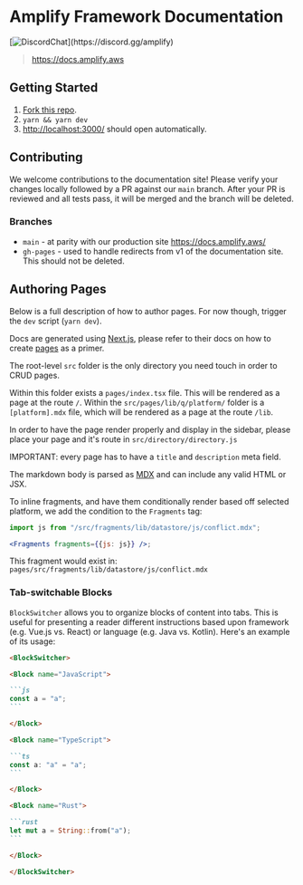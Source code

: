 # Amplify Framework Documentation

[![DiscordChat](https://img.shields.io/discord/308323056592486420?logo=discord")](https://discord.gg/amplify)

> https://docs.amplify.aws

## Getting Started

1. [Fork this repo](/fork).
2. `yarn && yarn dev`
3. <http://localhost:3000/> should open automatically.

## Contributing

We welcome contributions to the documentation site! Please verify your changes locally followed by a PR against our `main` branch. After your PR is reviewed and all tests pass, it will be merged and the branch will be deleted.

### Branches

- `main` - at parity with our production site https://docs.amplify.aws/
- `gh-pages` - used to handle redirects from v1 of the documentation site. This should not be deleted.

## Authoring Pages

Below is a full description of how to author pages. For now though, trigger the `dev` script (`yarn dev`).

Docs are generated using [Next.js](https://nextjs.org/), please refer to their docs on how to create [pages](https://nextjs.org/docs/basic-features/pages) as a primer.

The root-level `src` folder is the only directory you need touch in order to CRUD pages.

Within this folder exists a `pages/index.tsx` file. This will be rendered as a page at the route `/`. Within the `src/pages/lib/q/platform/` folder is a `[platform].mdx` file, which will be rendered as a page at the route `/lib`.

In order to have the page render properly and display in the sidebar, please place your page and it's route in `src/directory/directory.js`

IMPORTANT: every page has to have a `title` and `description` meta field.

The markdown body is parsed as [MDX](https://mdxjs.com/) and can include any valid HTML or JSX.

To inline fragments, and have them conditionally render based off selected platform, we add the condition to the `Fragments` tag:

```jsx
import js from "/src/fragments/lib/datastore/js/conflict.mdx";

<Fragments fragments={{js: js}} />;
```

This fragment would exist in: `pages/src/fragments/lib/datastore/js/conflict.mdx`

### Tab-switchable Blocks

`BlockSwitcher` allows you to organize blocks of content into tabs. This is useful for presenting a reader different instructions based upon framework (e.g. Vue.js vs. React) or language (e.g. Java vs. Kotlin). Here's an example of its usage:

````md
<BlockSwitcher>

<Block name="JavaScript">

```js
const a = "a";
```

</Block>

<Block name="TypeScript">

```ts
const a: "a" = "a";
```

</Block>

<Block name="Rust">

```rust
let mut a = String::from("a");
```

</Block>

</BlockSwitcher>
````
